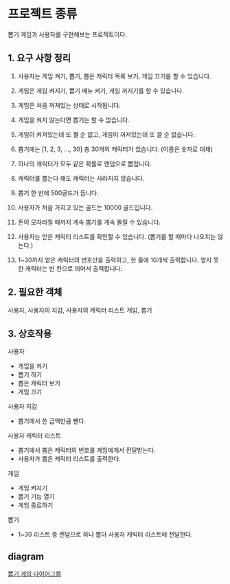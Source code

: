 # 프로젝트 종류
뽑기 게임과 사용자를 구현해보는 프로젝트이다.

## 1. 요구 사항 정리
1. 사용자는 게임 켜기, 뽑기, 뽑은 캐릭터 목록 보기, 게임 끄기를 할 수 있습니다.
2. 게임은 게임 켜지기, 뽑기 메뉴 켜기, 게임 꺼지기를 할 수 있습니다.
3. 게임은 처음 꺼져있는 상태로 시작됩니다.
4. 게임을 켜지 않는다면 뽑기는 할 수 없습니다.
5. 게임이 켜져있는데 또 켤 순 없고, 게임이 꺼져있는데 또 끌 순 없습니다.


6. 뽑기에는 [1, 2, 3, ..., 30] 총 30개의 캐릭터가 있습니다. (이름은 숫자로 대체)
7. 하나의 캐릭터가 모두 같은 확률로 랜덤으로 뽑힙니다.
8. 캐릭터를 뽑는다 해도 캐릭터는 사라지지 않습니다.
9. 뽑기 한 번에 500골드가 듭니다.
10. 사용자가 처음 가지고 있는 골드는 10000 골드입니다.
11. 돈이 모자라질 때까지 계속 뽑기를 계속 돌릴 수 있습니다.


14. 사용자는 얻은 캐릭터 리스트를 확인할 수 있습니다. (뽑기를 할 때마다 나오지는 않는다.) 
15. 1~30까지 얻은 캐릭터의 번호만을 출력하고, 한 줄에 10개씩 출력합니다. 얻지 못한 캐릭터는 빈 칸으로 띄어서 출력합니다.


## 2. 필요한 객체
사용자, 사용자의 지갑, 사용자의 캐릭터 리스트
게임, 뽑기

## 3. 상호작용
사용자
- 게임을 켜기
- 뽑기 하기
- 뽑은 캐릭터 보기
- 게임 끄기


사용자 지갑
- 뽑기에서 쓴 금액만큼 뺀다.


사용자 캐릭터 리스트 
- 뽑기에서 뽑은 캐릭터의 번호를 게임에게서 전달받는다.
- 사용자가 뽑은 캐릭터 리스트를 출력한다.


게임
- 게임 켜지기
- 뽑기 기능 열기
- 게임 종료하기

뽑기
- 1~30 리스트 중 랜덤으로 하나 뽑아 사용자 캐릭터 리스트에 전달한다.

## diagram
[뽑기 게임 다이어그램](https://whimsical.com/charactergame-VAQ5FLwr3m8mx4ko7XRu7L)

